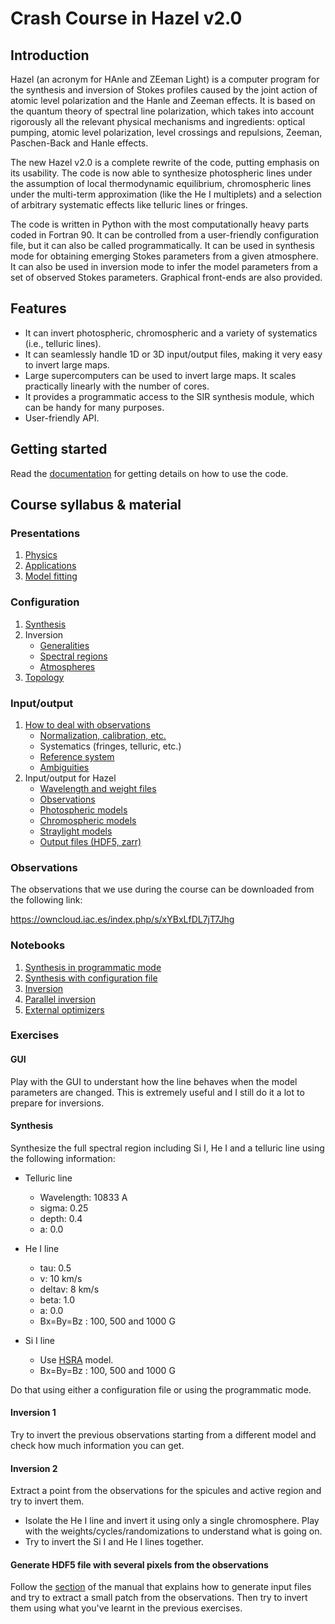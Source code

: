 # Crash Course in Hazel v2.0


## Introduction


Hazel (an acronym for HAnle and ZEeman Light) is a computer program for the 
synthesis and inversion of Stokes profiles caused by the joint action of atomic 
level polarization and the Hanle and Zeeman effects. It is based on the quantum 
theory of spectral line polarization, which takes into account rigorously all the 
relevant physical mechanisms and ingredients: optical pumping, atomic level 
polarization, level crossings and repulsions, Zeeman, Paschen-Back and Hanle effects. 

The new Hazel v2.0 is a complete rewrite of the code, putting emphasis on its
usability. The code is now able to synthesize photospheric lines under the 
assumption of local thermodynamic equilibrium, chromospheric lines under
the multi-term approximation (like the He I multiplets) and a selection of
arbitrary systematic effects like telluric lines or fringes.

The code is written in Python with the most computationally heavy parts coded in Fortran 90. 
It can be controlled from a user-friendly configuration file, but it can also
be called programmatically. It can be used in synthesis mode for obtaining emerging
Stokes parameters from a given atmosphere. It can also be used in inversion mode
to infer the model parameters from a set of observed Stokes parameters.
Graphical front-ends are also provided.

## Features

- It can invert photospheric, chromospheric and a variety of systematics (i.e., telluric lines).
- It can seamlessly handle 1D or 3D input/output files, making it very easy to invert large maps.
- Large supercomputers can be used to invert large maps. It scales practically linearly with the number of cores.
- It provides a programmatic access to the SIR synthesis module, which can be handy for many purposes.
- User-friendly API.


## Getting started

Read the [documentation](http://aasensio.github.io/hazel2) for getting 
details on how to use the code.

## Course syllabus & material

### Presentations

  1. [Physics](https://github.com/aasensio/estes_park18/blob/master/presentations/he_theory.pdf)
  2. [Applications](https://github.com/aasensio/estes_park18/blob/master/presentations/he_applications.pdf)  
  3. [Model fitting](https://github.com/aasensio/estes_park18/blob/master/notebooks/model_fitting.ipynb)

### Configuration
  1. [Synthesis](https://aasensio.github.io/hazel2/config/configuration.html#example-for-synthesis)
  2. Inversion
     * [Generalities](https://aasensio.github.io/hazel2/config/configuration.html#working-mode)
     * [Spectral regions](https://aasensio.github.io/hazel2/config/configuration.html#spectral-regions)
     * [Atmospheres](https://aasensio.github.io/hazel2/config/configuration.html#atmospheres)
  3. [Topology](https://aasensio.github.io/hazel2/config/topology.html)

### Input/output
  1. [How to deal with observations](https://aasensio.github.io/hazel2/preparation/prepareData.html)
     * [Normalization, calibration, etc.](https://aasensio.github.io/hazel2/preparation/prepareData.html)
     * Systematics (fringes, telluric, etc.)
     * [Reference system](https://aasensio.github.io/hazel2/preparation/refsys.html)
     * [Ambiguities](https://aasensio.github.io/hazel2/preparation/ambiguities.html)
  2. Input/output for Hazel
     * [Wavelength and weight files](https://aasensio.github.io/hazel2/io_files/input.html#wavelength-files)
     * [Observations](https://aasensio.github.io/hazel2/io_files/input.html#observations-files)
     * [Photospheric models](https://aasensio.github.io/hazel2/io_files/input.html#photospheric-models)
     * [Chromospheric models](https://aasensio.github.io/hazel2/io_files/input.html#chromospheric-models)
     * [Straylight models](https://aasensio.github.io/hazel2/io_files/input.html#straylight-models)    
     * [Output files (HDF5, zarr)](https://aasensio.github.io/hazel2/io_files/output.html)

### Observations
The observations that we use during the course can be downloaded from the following link:

  https://owncloud.iac.es/index.php/s/xYBxLfDL7jT7Jhg

### Notebooks
  1. [Synthesis in programmatic mode](https://aasensio.github.io/hazel2/notebooks/prog_synthesis.html)
  2. [Synthesis with configuration file](https://aasensio.github.io/hazel2/notebooks/conf_synthesis.html)
  3. [Inversion](https://aasensio.github.io/hazel2/notebooks/conf_inversion.html)  
  4. [Parallel inversion](https://aasensio.github.io/hazel2/notebooks/parallel.html)
  5. [External optimizers](https://aasensio.github.io/hazel2/notebooks/external_optimizer.html)

### Exercises

#### GUI
Play with the GUI to understant how the line behaves when the model 
parameters are changed. This is extremely useful and I still do it a lot
to prepare for inversions.

#### Synthesis

Synthesize the full spectral region including Si I, He I and a telluric line using
the following information:

- Telluric line
  * Wavelength: 10833 A
  * sigma: 0.25
  * depth: 0.4
  * a: 0.0

- He I line
  * tau: 0.5
  * v: 10 km/s
  * deltav: 8 km/s
  * beta: 1.0
  * a: 0.0
  * Bx=By=Bz : 100, 500 and 1000 G

- Si I line
  * Use [HSRA](https://github.com/aasensio/estes_park18/blob/master/models/photosphere/model_photosphere.1d) model.
  * Bx=By=Bz : 100, 500 and 1000 G

Do that using either a configuration file or using the programmatic mode.

#### Inversion 1

Try to invert the previous observations starting from a different model
and check how much information you can get.

#### Inversion 2

Extract a point from the observations for the spicules and active
region and try to invert them. 
  - Isolate the He I line and invert it using only a single chromosphere. Play with the weights/cycles/randomizations to understand what is going on.
  - Try to invert the Si I and He I lines together.

#### Generate HDF5 file with several pixels from the observations

Follow the [section](https://aasensio.github.io/hazel2/io_files/input.html#observations-files) of the 
manual that explains how to generate input files and try to extract a small patch from the observations.
Then try to invert them using what you've learnt in the previous exercises.
